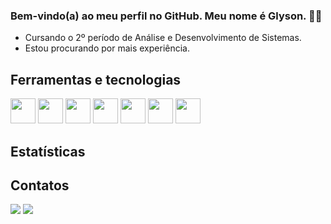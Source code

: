 ### Bem-vindo(a) ao meu perfil no GitHub. Meu nome é Glyson. 👋😄

- Cursando o 2º período de Análise e Desenvolvimento de Sistemas.
- Estou procurando por mais experiência.


## Ferramentas e tecnologias
<div>
  <img src="https://cdn.icon-icons.com/icons2/2415/PNG/512/csharp_plain_logo_icon_146577.png" width="40" height="40" /> 
  <img src="https://cdn.jsdelivr.net/gh/devicons/devicon/icons/dotnetcore/dotnetcore-original.svg" width="40" height="40"/>
  <img src="https://cdn.jsdelivr.net/gh/devicons/devicon/icons/mysql/mysql-original.svg" width="40" height="40"/> 
  <img src="https://cdn.jsdelivr.net/gh/devicons/devicon/icons/python/python-original.svg" width="40" height="40" /> 
  <img src="https://cdn.jsdelivr.net/gh/devicons/devicon/icons/c/c-plain.svg" width="40" height="40" /> 
  <img src="https://cdn.jsdelivr.net/gh/devicons/devicon/icons/html5/html5-plain-wordmark.svg" width="40" height="40"/> 
  <img src="https://cdn.jsdelivr.net/gh/devicons/devicon/icons/git/git-original.svg" width="40" height="40" />
</div>


## Estatísticas
<div>
<a href="https://github.com/Glysonn">

</a>
</div>

## Contatos
<div>
<a href = "mailto:kauaglyson@gmail.com"><img src="https://img.shields.io/badge/Gmail-D14836?style=for-the-badge&logo=gmail&logoColor=white" target="_blank"></a>
<a href="https://www.linkedin.com/in/glyson-kauã-a87963211/" target="_blank"><img src="https://img.shields.io/badge/-LinkedIn-%230077B5?style=for-the-badge&logo=linkedin&logoColor=white" target="_blank"></a>   
</div>

